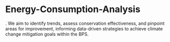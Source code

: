 # Energy-Consumption-Analysis
. We aim to identify trends, assess conservation effectiveness, and pinpoint areas for improvement, informing data-driven strategies to achieve climate change mitigation goals within the BPS.
